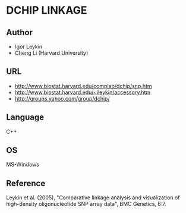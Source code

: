# DCHIP LINKAGE

## Author
* Igor Leykin
* Cheng Li (Harvard University)

## URL
* http://www.biostat.harvard.edu/complab/dchip/snp.htm
* http://www.biostat.harvard.edu/~ileykin/accessory.htm
* http://groups.yahoo.com/group/dchip/

## Language
C++

## OS
MS-Windows

## Reference
Leykin et al. (2005), "Comparative linkage analysis and visualization of high-density oligonucleotide SNP array data", BMC Genetics, 6:7.